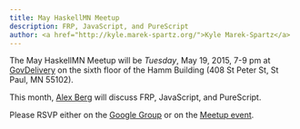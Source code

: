 ```yaml
---
title: May HaskellMN Meetup
description: FRP, JavaScript, and PureScript
author: <a href="http://kyle.marek-spartz.org/">Kyle Marek-Spartz</a>
---
```


The May HaskellMN Meetup will be *Tuesday*, May 19,
2015, 7-9 pm at [GovDelivery](https://www.govdelivery.com/) on the
sixth floor of the Hamm Building (408 St Peter St, St Paul, MN 55102).

This month, [Alex Berg](https://twitter.com/alex_berg) will discuss FRP, JavaScript, and PureScript.

Please RSVP either on the
[Google Group](https://groups.google.com/forum/#!forum/haskellmn)
or on the
[Meetup event](https://www.meetup.com/HaskellMN/events/221321222/).
